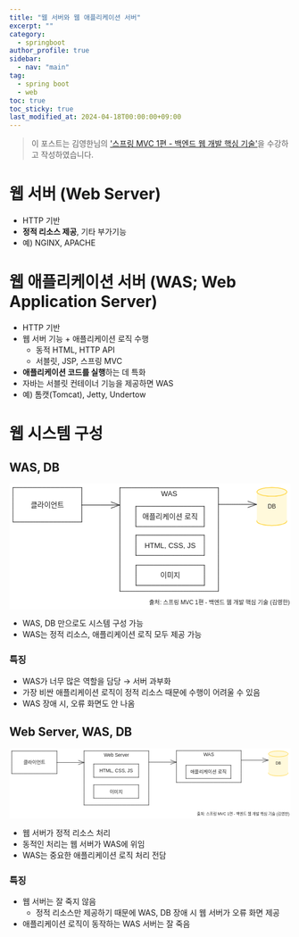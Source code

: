 ```yaml
---
title: "웹 서버와 웹 애플리케이션 서버"
excerpt: ""
category: 
  - springboot
author_profile: true
sidebar:
  - nav: "main" 
tag:
  - spring boot
  - web
toc: true
toc_sticky: true
last_modified_at: 2024-04-18T00:00:00+09:00
---
```


> 이 포스트는 김영한님의 ['스프링 MVC 1편 - 백엔드 웹 개발 핵심 기술'](https://www.inflearn.com/course/%EC%8A%A4%ED%94%84%EB%A7%81-mvc-1/dashboard)을 수강하고 작성하였습니다.

# 웹 서버 (Web Server)
- HTTP 기반
- **정적 리소스 제공**, 기타 부가기능
- 예) NGINX, APACHE

# 웹 애플리케이션 서버 (WAS; Web Application Server)
- HTTP 기반
- 웹 서버 기능 + 애플리케이션 로직 수행
  - 동적 HTML, HTTP API
  - 서블릿, JSP, 스프링 MVC
- **애플리케이션 코드를 실행**하는 데 특화
- 자바는 서블릿 컨테이너 기능을 제공하면 WAS
- 예) 톰캣(Tomcat), Jetty, Undertow

# 웹 시스템 구성
## WAS, DB
<svg version="1.1" xmlns="http://www.w3.org/2000/svg" viewBox="0 0 776.5244117714176 347.1122109360998" width="776.5244117714176" height="347.1122109360998">
  <!-- svg-source:excalidraw -->
  
  <defs>
    <style class="style-fonts">
      @font-face {
        font-family: "Virgil";
        src: url("https://excalidraw.com/Virgil.woff2");
      }
      @font-face {
        font-family: "Cascadia";
        src: url("https://excalidraw.com/Cascadia.woff2");
      }
      @font-face {
        font-family: "Assistant";
        src: url("https://excalidraw.com/Assistant-Regular.woff2");
      }
    </style>
    
  </defs>
  <rect x="0" y="0" width="776.5244117714176" height="347.1122109360998" fill="#ffffff"></rect><g stroke-linecap="round" transform="translate(10 10.231735852671306) rotate(0 95 47.5)"><path d="M0 0 C72.58 0, 145.16 0, 190 0 M0 0 C49.56 0, 99.11 0, 190 0 M190 0 C190 36.91, 190 73.82, 190 95 M190 0 C190 34.4, 190 68.8, 190 95 M190 95 C150.86 95, 111.73 95, 0 95 M190 95 C141.36 95, 92.73 95, 0 95 M0 95 C0 65.76, 0 36.53, 0 0 M0 95 C0 74.03, 0 53.07, 0 0" stroke="#1e1e1e" stroke-width="1" fill="none"></path></g><g transform="translate(61.750030517578125 46.23173585267131) rotate(0 43.249969482421875 11.5)"><text x="43.249969482421875" y="0" font-family="Helvetica, Segoe UI Emoji" font-size="20px" fill="#1e1e1e" text-anchor="middle" style="white-space: pre;" direction="ltr" dominant-baseline="text-before-edge">클라이언트</text></g><g stroke-linecap="round"><g transform="translate(199.62770762214086 58.44461449490922) rotate(0 52.34513149512577 -5.684341886080802e-14)"><path d="M0 0 C35.04 0, 70.08 0, 104.69 0 M0 0 C34.1 0, 68.19 0, 104.69 0" stroke="#1e1e1e" stroke-width="1" fill="none"></path></g><g transform="translate(199.62770762214086 58.44461449490922) rotate(0 52.34513149512577 -5.684341886080802e-14)"><path d="M81.2 8.55 C89.06 5.69, 96.92 2.83, 104.69 0 M81.2 8.55 C88.85 5.77, 96.5 2.98, 104.69 0" stroke="#1e1e1e" stroke-width="1" fill="none"></path></g><g transform="translate(199.62770762214086 58.44461449490922) rotate(0 52.34513149512577 -5.684341886080802e-14)"><path d="M81.2 -8.55 C89.06 -5.69, 96.92 -2.83, 104.69 0 M81.2 -8.55 C88.85 -5.77, 96.5 -2.98, 104.69 0" stroke="#1e1e1e" stroke-width="1" fill="none"></path></g></g><mask></mask><g stroke-linecap="round" transform="translate(305.3179706123924 10.682319460312272) rotate(0 136 143)"><path d="M0 0 C57.95 0, 115.9 0, 272 0 M0 0 C57.41 0, 114.81 0, 272 0 M272 0 C272 64.31, 272 128.61, 272 286 M272 0 C272 83.53, 272 167.06, 272 286 M272 286 C216.26 286, 160.52 286, 0 286 M272 286 C186.01 286, 100.01 286, 0 286 M0 286 C0 204.2, 0 122.4, 0 0 M0 286 C0 185.27, 0 84.55, 0 0" stroke="#1e1e1e" stroke-width="1" fill="none"></path></g><g transform="translate(418.9058612373924 15.682319460312272) rotate(0 22.412109375 11.5)"><text x="22.412109375" y="0" font-family="Helvetica, Segoe UI Emoji" font-size="20px" fill="#1e1e1e" text-anchor="middle" style="white-space: pre;" direction="ltr" dominant-baseline="text-before-edge">WAS</text></g><g stroke-linecap="round" transform="translate(349.29058871541974 61.9919202903904) rotate(0 94.5 28)"><path d="M0 0 C60.25 0, 120.51 0, 189 0 M0 0 C75.1 0, 150.2 0, 189 0 M189 0 C189 19.03, 189 38.07, 189 56 M189 0 C189 18.21, 189 36.43, 189 56 M189 56 C142.98 56, 96.95 56, 0 56 M189 56 C150.48 56, 111.96 56, 0 56 M0 56 C0 35.36, 0 14.71, 0 0 M0 56 C0 33.84, 0 11.68, 0 0" stroke="#1e1e1e" stroke-width="1" fill="none"></path></g><g transform="translate(371.81231723104474 78.4919202903904) rotate(0 71.978271484375 11.5)"><text x="71.978271484375" y="0" font-family="Helvetica, Segoe UI Emoji" font-size="20px" fill="#1e1e1e" text-anchor="middle" style="white-space: pre;" direction="ltr" dominant-baseline="text-before-edge">애플리케이션 로직</text></g><g stroke-linecap="round" transform="translate(349.5092776802635 141.59205609361305) rotate(0 94.5 28)"><path d="M0 0 C73.43 0, 146.86 0, 189 0 M0 0 C68.44 0, 136.87 0, 189 0 M189 0 C189 11.54, 189 23.07, 189 56 M189 0 C189 14.33, 189 28.67, 189 56 M189 56 C130.83 56, 72.67 56, 0 56 M189 56 C147.29 56, 105.58 56, 0 56 M0 56 C0 42.61, 0 29.23, 0 0 M0 56 C0 38.5, 0 20.99, 0 0" stroke="#1e1e1e" stroke-width="1" fill="none"></path></g><g transform="translate(373.4428714302635 158.09205609361305) rotate(0 70.56640625 11.5)"><text x="70.56640625" y="0" font-family="Helvetica, Segoe UI Emoji" font-size="20px" fill="#1e1e1e" text-anchor="middle" style="white-space: pre;" direction="ltr" dominant-baseline="text-before-edge">HTML, CSS, JS</text></g><g stroke-linecap="round" transform="translate(349.8266604927635 224.4371336082615) rotate(0 94.5 28)"><path d="M0 0 C50.41 0, 100.81 0, 189 0 M0 0 C65.82 0, 131.63 0, 189 0 M189 0 C189 16.39, 189 32.78, 189 56 M189 0 C189 16.93, 189 33.85, 189 56 M189 56 C133.77 56, 78.54 56, 0 56 M189 56 C121.01 56, 53.02 56, 0 56 M0 56 C0 43.86, 0 31.72, 0 0 M0 56 C0 40.84, 0 25.67, 0 0" stroke="#1e1e1e" stroke-width="1" fill="none"></path></g><g transform="translate(418.37667880331037 240.9371336082615) rotate(0 25.949981689453125 11.5)"><text x="25.949981689453125" y="0" font-family="Helvetica, Segoe UI Emoji" font-size="20px" fill="#1e1e1e" text-anchor="middle" style="white-space: pre;" direction="ltr" dominant-baseline="text-before-edge">이미지</text></g><g stroke-linecap="round" transform="translate(683.564314024873 90.66518134761736) rotate(0 41.288205391590736 12.109209034928313)"><path d="M82.58 12.11 C82.58 12.81, 82.36 13.52, 81.95 14.21 C81.53 14.9, 80.9 15.59, 80.09 16.25 C79.27 16.91, 78.24 17.56, 77.04 18.16 C75.85 18.77, 74.45 19.36, 72.92 19.89 C71.38 20.43, 69.66 20.93, 67.83 21.39 C66 21.84, 64 22.25, 61.93 22.6 C59.86 22.95, 57.66 23.25, 55.41 23.49 C53.16 23.73, 50.81 23.91, 48.46 24.03 C46.1 24.16, 43.68 24.22, 41.29 24.22 C38.9 24.22, 36.47 24.16, 34.12 24.03 C31.77 23.91, 29.41 23.73, 27.17 23.49 C24.92 23.25, 22.71 22.95, 20.64 22.6 C18.57 22.25, 16.58 21.84, 14.75 21.39 C12.92 20.93, 11.2 20.43, 9.66 19.89 C8.12 19.36, 6.73 18.77, 5.53 18.16 C4.34 17.56, 3.31 16.91, 2.49 16.25 C1.67 15.59, 1.04 14.9, 0.63 14.21 C0.21 13.52, 0 12.81, 0 12.11 C0 11.41, 0.21 10.7, 0.63 10.01 C1.04 9.32, 1.67 8.63, 2.49 7.97 C3.31 7.31, 4.34 6.66, 5.53 6.05 C6.73 5.45, 8.12 4.86, 9.66 4.33 C11.2 3.79, 12.92 3.28, 14.75 2.83 C16.58 2.38, 18.57 1.97, 20.64 1.62 C22.71 1.27, 24.92 0.97, 27.17 0.73 C29.41 0.49, 31.77 0.31, 34.12 0.18 C36.47 0.06, 38.9 0, 41.29 0 C43.68 0, 46.1 0.06, 48.46 0.18 C50.81 0.31, 53.16 0.49, 55.41 0.73 C57.66 0.97, 59.86 1.27, 61.93 1.62 C64 1.97, 66 2.38, 67.83 2.83 C69.66 3.28, 71.38 3.79, 72.92 4.33 C74.45 4.86, 75.85 5.45, 77.04 6.05 C78.24 6.66, 79.27 7.31, 80.09 7.97 C80.9 8.63, 81.53 9.32, 81.95 10.01 C82.36 10.7, 82.47 11.76, 82.58 12.11 C82.68 12.46, 82.68 11.76, 82.58 12.11" stroke="none" stroke-width="0" fill="#fff9db"></path><path d="M82.58 12.11 C82.58 12.81, 82.36 13.52, 81.95 14.21 C81.53 14.9, 80.9 15.59, 80.09 16.25 C79.27 16.91, 78.24 17.56, 77.04 18.16 C75.85 18.77, 74.45 19.36, 72.92 19.89 C71.38 20.43, 69.66 20.93, 67.83 21.39 C66 21.84, 64 22.25, 61.93 22.6 C59.86 22.95, 57.66 23.25, 55.41 23.49 C53.16 23.73, 50.81 23.91, 48.46 24.03 C46.1 24.16, 43.68 24.22, 41.29 24.22 C38.9 24.22, 36.47 24.16, 34.12 24.03 C31.77 23.91, 29.41 23.73, 27.17 23.49 C24.92 23.25, 22.71 22.95, 20.64 22.6 C18.57 22.25, 16.58 21.84, 14.75 21.39 C12.92 20.93, 11.2 20.43, 9.66 19.89 C8.12 19.36, 6.73 18.77, 5.53 18.16 C4.34 17.56, 3.31 16.91, 2.49 16.25 C1.67 15.59, 1.04 14.9, 0.63 14.21 C0.21 13.52, 0 12.81, 0 12.11 C0 11.41, 0.21 10.7, 0.63 10.01 C1.04 9.32, 1.67 8.63, 2.49 7.97 C3.31 7.31, 4.34 6.66, 5.53 6.05 C6.73 5.45, 8.12 4.86, 9.66 4.33 C11.2 3.79, 12.92 3.28, 14.75 2.83 C16.58 2.38, 18.57 1.97, 20.64 1.62 C22.71 1.27, 24.92 0.97, 27.17 0.73 C29.41 0.49, 31.77 0.31, 34.12 0.18 C36.47 0.06, 38.9 0, 41.29 0 C43.68 0, 46.1 0.06, 48.46 0.18 C50.81 0.31, 53.16 0.49, 55.41 0.73 C57.66 0.97, 59.86 1.27, 61.93 1.62 C64 1.97, 66 2.38, 67.83 2.83 C69.66 3.28, 71.38 3.79, 72.92 4.33 C74.45 4.86, 75.85 5.45, 77.04 6.05 C78.24 6.66, 79.27 7.31, 80.09 7.97 C80.9 8.63, 81.53 9.32, 81.95 10.01 C82.36 10.7, 82.47 11.76, 82.58 12.11 C82.68 12.46, 82.68 11.76, 82.58 12.11" stroke="#ffd43b" stroke-width="2" fill="none"></path></g><g stroke-linecap="round" transform="translate(683.6051814311097 22.408653251337455) rotate(0 41.3507176195028 40.15673964708333)"><path d="M0 0 L82.7 0 L82.7 80.31 L0 80.31" stroke="none" stroke-width="0" fill="#fff9db"></path><path d="M0 0 C18.5 0, 37 0, 82.7 0 M0 0 C29.95 0, 59.91 0, 82.7 0 M82.7 0 C82.7 30.17, 82.7 60.34, 82.7 80.31 M82.7 0 C82.7 29.19, 82.7 58.38, 82.7 80.31 M82.7 80.31 C51.71 80.31, 20.73 80.31, 0 80.31 M82.7 80.31 C51.88 80.31, 21.06 80.31, 0 80.31 M0 80.31 C0 56.8, 0 33.28, 0 0 M0 80.31 C0 60.94, 0 41.56, 0 0" stroke="transparent" stroke-width="2" fill="none"></path></g><g transform="translate(713.8426178006125 53.36539289842078) rotate(0 11.11328125 9.199999999999996)"><text x="11.11328125" y="0" font-family="Helvetica, Segoe UI Emoji" font-size="16px" fill="#1e1e1e" text-anchor="middle" style="white-space: pre;" direction="ltr" dominant-baseline="text-before-edge">DB</text></g><g stroke-linecap="round" transform="translate(683.8469080867433 10) rotate(0 41.288205391590736 12.109209034928313)"><path d="M82.58 12.11 C82.58 12.81, 82.36 13.52, 81.95 14.21 C81.53 14.9, 80.9 15.59, 80.09 16.25 C79.27 16.91, 78.24 17.56, 77.04 18.16 C75.85 18.77, 74.45 19.36, 72.92 19.89 C71.38 20.43, 69.66 20.93, 67.83 21.39 C66 21.84, 64 22.25, 61.93 22.6 C59.86 22.95, 57.66 23.25, 55.41 23.49 C53.16 23.73, 50.81 23.91, 48.46 24.03 C46.1 24.16, 43.68 24.22, 41.29 24.22 C38.9 24.22, 36.47 24.16, 34.12 24.03 C31.77 23.91, 29.41 23.73, 27.17 23.49 C24.92 23.25, 22.71 22.95, 20.64 22.6 C18.57 22.25, 16.58 21.84, 14.75 21.39 C12.92 20.93, 11.2 20.43, 9.66 19.89 C8.12 19.36, 6.73 18.77, 5.53 18.16 C4.34 17.56, 3.31 16.91, 2.49 16.25 C1.67 15.59, 1.04 14.9, 0.63 14.21 C0.21 13.52, 0 12.81, 0 12.11 C0 11.41, 0.21 10.7, 0.63 10.01 C1.04 9.32, 1.67 8.63, 2.49 7.97 C3.31 7.31, 4.34 6.66, 5.53 6.05 C6.73 5.45, 8.12 4.86, 9.66 4.33 C11.2 3.79, 12.92 3.28, 14.75 2.83 C16.58 2.38, 18.57 1.97, 20.64 1.62 C22.71 1.27, 24.92 0.97, 27.17 0.73 C29.41 0.49, 31.77 0.31, 34.12 0.18 C36.47 0.06, 38.9 0, 41.29 0 C43.68 0, 46.1 0.06, 48.46 0.18 C50.81 0.31, 53.16 0.49, 55.41 0.73 C57.66 0.97, 59.86 1.27, 61.93 1.62 C64 1.97, 66 2.38, 67.83 2.83 C69.66 3.28, 71.38 3.79, 72.92 4.33 C74.45 4.86, 75.85 5.45, 77.04 6.05 C78.24 6.66, 79.27 7.31, 80.09 7.97 C80.9 8.63, 81.53 9.32, 81.95 10.01 C82.36 10.7, 82.47 11.76, 82.58 12.11 C82.68 12.46, 82.68 11.76, 82.58 12.11" stroke="none" stroke-width="0" fill="#fff9db"></path><path d="M82.58 12.11 C82.58 12.81, 82.36 13.52, 81.95 14.21 C81.53 14.9, 80.9 15.59, 80.09 16.25 C79.27 16.91, 78.24 17.56, 77.04 18.16 C75.85 18.77, 74.45 19.36, 72.92 19.89 C71.38 20.43, 69.66 20.93, 67.83 21.39 C66 21.84, 64 22.25, 61.93 22.6 C59.86 22.95, 57.66 23.25, 55.41 23.49 C53.16 23.73, 50.81 23.91, 48.46 24.03 C46.1 24.16, 43.68 24.22, 41.29 24.22 C38.9 24.22, 36.47 24.16, 34.12 24.03 C31.77 23.91, 29.41 23.73, 27.17 23.49 C24.92 23.25, 22.71 22.95, 20.64 22.6 C18.57 22.25, 16.58 21.84, 14.75 21.39 C12.92 20.93, 11.2 20.43, 9.66 19.89 C8.12 19.36, 6.73 18.77, 5.53 18.16 C4.34 17.56, 3.31 16.91, 2.49 16.25 C1.67 15.59, 1.04 14.9, 0.63 14.21 C0.21 13.52, 0 12.81, 0 12.11 C0 11.41, 0.21 10.7, 0.63 10.01 C1.04 9.32, 1.67 8.63, 2.49 7.97 C3.31 7.31, 4.34 6.66, 5.53 6.05 C6.73 5.45, 8.12 4.86, 9.66 4.33 C11.2 3.79, 12.92 3.28, 14.75 2.83 C16.58 2.38, 18.57 1.97, 20.64 1.62 C22.71 1.27, 24.92 0.97, 27.17 0.73 C29.41 0.49, 31.77 0.31, 34.12 0.18 C36.47 0.06, 38.9 0, 41.29 0 C43.68 0, 46.1 0.06, 48.46 0.18 C50.81 0.31, 53.16 0.49, 55.41 0.73 C57.66 0.97, 59.86 1.27, 61.93 1.62 C64 1.97, 66 2.38, 67.83 2.83 C69.66 3.28, 71.38 3.79, 72.92 4.33 C74.45 4.86, 75.85 5.45, 77.04 6.05 C78.24 6.66, 79.27 7.31, 80.09 7.97 C80.9 8.63, 81.53 9.32, 81.95 10.01 C82.36 10.7, 82.47 11.76, 82.58 12.11 C82.68 12.46, 82.68 11.76, 82.58 12.11" stroke="#ffd43b" stroke-width="2" fill="none"></path></g><g stroke-linecap="round"><g transform="translate(578.3179706123924 56.67130500676734) rotate(0 52.09060608061134 -5.684341886080802e-14)"><path d="M0 0 C25.03 0, 50.06 0, 104.18 0 M0 0 C24.4 0, 48.8 0, 104.18 0" stroke="#1e1e1e" stroke-width="1" fill="none"></path></g><g transform="translate(578.3179706123924 56.67130500676734) rotate(0 52.09060608061134 -5.684341886080802e-14)"><path d="M80.69 8.55 C86.33 6.5, 91.98 4.44, 104.18 0 M80.69 8.55 C86.19 6.55, 91.69 4.55, 104.18 0" stroke="#1e1e1e" stroke-width="1" fill="none"></path></g><g transform="translate(578.3179706123924 56.67130500676734) rotate(0 52.09060608061134 -5.684341886080802e-14)"><path d="M80.69 -8.55 C86.33 -6.5, 91.98 -4.44, 104.18 0 M80.69 -8.55 C86.19 -6.55, 91.69 -4.55, 104.18 0" stroke="#1e1e1e" stroke-width="1" fill="none"></path></g></g><mask></mask><g transform="translate(394.2285438514957 318.71221093609984) rotate(0 186.14793395996094 9.200000000000003)"><text x="186.14793395996094" y="0" font-family="Helvetica, Segoe UI Emoji" font-size="16px" fill="#1e1e1e" text-anchor="middle" style="white-space: pre;" direction="ltr" dominant-baseline="text-before-edge">출처: 스프링 MVC 1편 - 백엔드 웹 개발 핵심 기술 (김영한)</text></g></svg>

- WAS, DB 만으로도 시스템 구성 가능
- WAS는 정적 리소스, 애플리케이션 로직 모두 제공 가능

### 특징
- WAS가 너무 많은 역할을 담당 → 서버 과부화
- 가장 비싼 애플리케이션 로직이 정적 리소스 때문에 수행이 어려울 수 있음
- WAS 장애 시, 오류 화면도 안 나옴

## Web Server, WAS, DB
<svg version="1.1" xmlns="http://www.w3.org/2000/svg" viewBox="0 0 1181.7493930871103 296.76747721436914" width="1181.7493930871103" height="296.76747721436914">
  <!-- svg-source:excalidraw -->
  
  <defs>
    <style class="style-fonts">
      @font-face {
        font-family: "Virgil";
        src: url("https://excalidraw.com/Virgil.woff2");
      }
      @font-face {
        font-family: "Cascadia";
        src: url("https://excalidraw.com/Cascadia.woff2");
      }
      @font-face {
        font-family: "Assistant";
        src: url("https://excalidraw.com/Assistant-Regular.woff2");
      }
    </style>
    
  </defs>
  <rect x="0" y="0" width="1181.7493930871103" height="296.76747721436914" fill="#ffffff"></rect><g stroke-linecap="round" transform="translate(313.8775740836436 11.058430281783785) rotate(0 136 113.74198122315474)"><path d="M0 0 C63.03 0, 126.06 0, 272 0 M0 0 C100.15 0, 200.29 0, 272 0 M272 0 C272 71.27, 272 142.54, 272 227.48 M272 0 C272 65.82, 272 131.64, 272 227.48 M272 227.48 C169.79 227.48, 67.59 227.48, 0 227.48 M272 227.48 C192.03 227.48, 112.05 227.48, 0 227.48 M0 227.48 C0 154.16, 0 80.84, 0 0 M0 227.48 C0 158.69, 0 89.89, 0 0" stroke="#1e1e1e" stroke-width="1" fill="none"></path></g><g transform="translate(397.2603865836436 16.058430281783785) rotate(0 52.6171875 11.5)"><text x="52.6171875" y="0" font-family="Helvetica, Segoe UI Emoji" font-size="20px" fill="#1e1e1e" text-anchor="middle" style="white-space: pre;" direction="ltr" dominant-baseline="text-before-edge">Web Server</text></g><g stroke-linecap="round" transform="translate(10 11.647511365686398) rotate(0 95 47.5)"><path d="M0 0 C61.54 0, 123.07 0, 190 0 M0 0 C69.07 0, 138.13 0, 190 0 M190 0 C190 29.2, 190 58.4, 190 95 M190 0 C190 22.43, 190 44.87, 190 95 M190 95 C122.23 95, 54.47 95, 0 95 M190 95 C129.5 95, 69 95, 0 95 M0 95 C0 71.12, 0 47.23, 0 0 M0 95 C0 68.19, 0 41.38, 0 0" stroke="#1e1e1e" stroke-width="1" fill="none"></path></g><g transform="translate(61.750030517578125 47.6475113656864) rotate(0 43.249969482421875 11.5)"><text x="43.249969482421875" y="0" font-family="Helvetica, Segoe UI Emoji" font-size="20px" fill="#1e1e1e" text-anchor="middle" style="white-space: pre;" direction="ltr" dominant-baseline="text-before-edge">클라이언트</text></g><g stroke-linecap="round"><g transform="translate(199.62770762214086 59.86039000792431) rotate(0 57.16465583733748 0)"><path d="M0 0 C35.07 0, 70.14 0, 114.33 0 M0 0 C37.87 0, 75.73 0, 114.33 0" stroke="#1e1e1e" stroke-width="1" fill="none"></path></g><g transform="translate(199.62770762214086 59.86039000792431) rotate(0 57.16465583733748 0)"><path d="M90.84 8.55 C98.04 5.93, 105.25 3.31, 114.33 0 M90.84 8.55 C98.62 5.72, 106.4 2.89, 114.33 0" stroke="#1e1e1e" stroke-width="1" fill="none"></path></g><g transform="translate(199.62770762214086 59.86039000792431) rotate(0 57.16465583733748 0)"><path d="M90.84 -8.55 C98.04 -5.93, 105.25 -3.31, 114.33 0 M90.84 -8.55 C98.62 -5.72, 106.4 -2.89, 114.33 0" stroke="#1e1e1e" stroke-width="1" fill="none"></path></g></g><mask></mask><g stroke-linecap="round" transform="translate(702.1616662242757 10) rotate(0 136 66.74296634476767)"><path d="M0 0 C69.61 0, 139.23 0, 272 0 M0 0 C93.85 0, 187.7 0, 272 0 M272 0 C272 38.42, 272 76.85, 272 133.49 M272 0 C272 28.52, 272 57.04, 272 133.49 M272 133.49 C197.42 133.49, 122.84 133.49, 0 133.49 M272 133.49 C214.59 133.49, 157.18 133.49, 0 133.49 M0 133.49 C0 99.59, 0 65.7, 0 0 M0 133.49 C0 80.1, 0 26.72, 0 0" stroke="#1e1e1e" stroke-width="1" fill="none"></path></g><g transform="translate(815.7495568492757 15) rotate(0 22.412109375 11.5)"><text x="22.412109375" y="0" font-family="Helvetica, Segoe UI Emoji" font-size="20px" fill="#1e1e1e" text-anchor="middle" style="white-space: pre;" direction="ltr" dominant-baseline="text-before-edge">WAS</text></g><g stroke-linecap="round" transform="translate(742.0337180121401 71.21508406876382) rotate(0 94.5 28)"><path d="M0 0 C63.06 0, 126.12 0, 189 0 M0 0 C61.17 0, 122.34 0, 189 0 M189 0 C189 20.62, 189 41.24, 189 56 M189 0 C189 14.11, 189 28.22, 189 56 M189 56 C121.16 56, 53.32 56, 0 56 M189 56 C145.66 56, 102.32 56, 0 56 M0 56 C0 36.34, 0 16.68, 0 0 M0 56 C0 44.13, 0 32.27, 0 0" stroke="#1e1e1e" stroke-width="1" fill="none"></path></g><g transform="translate(764.5554465277651 87.71508406876382) rotate(0 71.978271484375 11.5)"><text x="71.978271484375" y="0" font-family="Helvetica, Segoe UI Emoji" font-size="20px" fill="#1e1e1e" text-anchor="middle" style="white-space: pre;" direction="ltr" dominant-baseline="text-before-edge">애플리케이션 로직</text></g><g stroke-linecap="round" transform="translate(354.45920683985673 66.22205551843928) rotate(0 94.5 28)"><path d="M0 0 C58.09 0, 116.18 0, 189 0 M0 0 C44.63 0, 89.27 0, 189 0 M189 0 C189 19.97, 189 39.95, 189 56 M189 0 C189 17.83, 189 35.66, 189 56 M189 56 C141.48 56, 93.97 56, 0 56 M189 56 C135.66 56, 82.32 56, 0 56 M0 56 C0 42.39, 0 28.78, 0 0 M0 56 C0 34.85, 0 13.7, 0 0" stroke="#1e1e1e" stroke-width="1" fill="none"></path></g><g transform="translate(378.39280058985673 82.72205551843928) rotate(0 70.56640625 11.5)"><text x="70.56640625" y="0" font-family="Helvetica, Segoe UI Emoji" font-size="20px" fill="#1e1e1e" text-anchor="middle" style="white-space: pre;" direction="ltr" dominant-baseline="text-before-edge">HTML, CSS, JS</text></g><g stroke-linecap="round" transform="translate(354.42221972388575 153.84831460769476) rotate(0 94.5 28)"><path d="M0 0 C70.22 0, 140.45 0, 189 0 M0 0 C70.97 0, 141.95 0, 189 0 M189 0 C189 15.27, 189 30.55, 189 56 M189 0 C189 15.73, 189 31.45, 189 56 M189 56 C114.14 56, 39.27 56, 0 56 M189 56 C148.78 56, 108.56 56, 0 56 M0 56 C0 33.63, 0 11.27, 0 0 M0 56 C0 38.34, 0 20.68, 0 0" stroke="#1e1e1e" stroke-width="1" fill="none"></path></g><g transform="translate(422.9722380344326 170.34831460769476) rotate(0 25.949981689453125 11.5)"><text x="25.949981689453125" y="0" font-family="Helvetica, Segoe UI Emoji" font-size="20px" fill="#1e1e1e" text-anchor="middle" style="white-space: pre;" direction="ltr" dominant-baseline="text-before-edge">이미지</text></g><g stroke-linecap="round" transform="translate(1088.8903882420589 92.08095686063245) rotate(0 41.288205391590736 12.109209034928313)"><path d="M82.58 12.11 C82.58 12.81, 82.36 13.52, 81.95 14.21 C81.53 14.9, 80.9 15.59, 80.09 16.25 C79.27 16.91, 78.24 17.56, 77.04 18.16 C75.85 18.77, 74.45 19.36, 72.92 19.89 C71.38 20.43, 69.66 20.93, 67.83 21.39 C66 21.84, 64 22.25, 61.93 22.6 C59.86 22.95, 57.66 23.25, 55.41 23.49 C53.16 23.73, 50.81 23.91, 48.46 24.03 C46.1 24.16, 43.68 24.22, 41.29 24.22 C38.9 24.22, 36.47 24.16, 34.12 24.03 C31.77 23.91, 29.41 23.73, 27.17 23.49 C24.92 23.25, 22.71 22.95, 20.64 22.6 C18.57 22.25, 16.58 21.84, 14.75 21.39 C12.92 20.93, 11.2 20.43, 9.66 19.89 C8.12 19.36, 6.73 18.77, 5.53 18.16 C4.34 17.56, 3.31 16.91, 2.49 16.25 C1.67 15.59, 1.04 14.9, 0.63 14.21 C0.21 13.52, 0 12.81, 0 12.11 C0 11.41, 0.21 10.7, 0.63 10.01 C1.04 9.32, 1.67 8.63, 2.49 7.97 C3.31 7.31, 4.34 6.66, 5.53 6.05 C6.73 5.45, 8.12 4.86, 9.66 4.33 C11.2 3.79, 12.92 3.28, 14.75 2.83 C16.58 2.38, 18.57 1.97, 20.64 1.62 C22.71 1.27, 24.92 0.97, 27.17 0.73 C29.41 0.49, 31.77 0.31, 34.12 0.18 C36.47 0.06, 38.9 0, 41.29 0 C43.68 0, 46.1 0.06, 48.46 0.18 C50.81 0.31, 53.16 0.49, 55.41 0.73 C57.66 0.97, 59.86 1.27, 61.93 1.62 C64 1.97, 66 2.38, 67.83 2.83 C69.66 3.28, 71.38 3.79, 72.92 4.33 C74.45 4.86, 75.85 5.45, 77.04 6.05 C78.24 6.66, 79.27 7.31, 80.09 7.97 C80.9 8.63, 81.53 9.32, 81.95 10.01 C82.36 10.7, 82.47 11.76, 82.58 12.11 C82.68 12.46, 82.68 11.76, 82.58 12.11" stroke="none" stroke-width="0" fill="#fff9db"></path><path d="M82.58 12.11 C82.58 12.81, 82.36 13.52, 81.95 14.21 C81.53 14.9, 80.9 15.59, 80.09 16.25 C79.27 16.91, 78.24 17.56, 77.04 18.16 C75.85 18.77, 74.45 19.36, 72.92 19.89 C71.38 20.43, 69.66 20.93, 67.83 21.39 C66 21.84, 64 22.25, 61.93 22.6 C59.86 22.95, 57.66 23.25, 55.41 23.49 C53.16 23.73, 50.81 23.91, 48.46 24.03 C46.1 24.16, 43.68 24.22, 41.29 24.22 C38.9 24.22, 36.47 24.16, 34.12 24.03 C31.77 23.91, 29.41 23.73, 27.17 23.49 C24.92 23.25, 22.71 22.95, 20.64 22.6 C18.57 22.25, 16.58 21.84, 14.75 21.39 C12.92 20.93, 11.2 20.43, 9.66 19.89 C8.12 19.36, 6.73 18.77, 5.53 18.16 C4.34 17.56, 3.31 16.91, 2.49 16.25 C1.67 15.59, 1.04 14.9, 0.63 14.21 C0.21 13.52, 0 12.81, 0 12.11 C0 11.41, 0.21 10.7, 0.63 10.01 C1.04 9.32, 1.67 8.63, 2.49 7.97 C3.31 7.31, 4.34 6.66, 5.53 6.05 C6.73 5.45, 8.12 4.86, 9.66 4.33 C11.2 3.79, 12.92 3.28, 14.75 2.83 C16.58 2.38, 18.57 1.97, 20.64 1.62 C22.71 1.27, 24.92 0.97, 27.17 0.73 C29.41 0.49, 31.77 0.31, 34.12 0.18 C36.47 0.06, 38.9 0, 41.29 0 C43.68 0, 46.1 0.06, 48.46 0.18 C50.81 0.31, 53.16 0.49, 55.41 0.73 C57.66 0.97, 59.86 1.27, 61.93 1.62 C64 1.97, 66 2.38, 67.83 2.83 C69.66 3.28, 71.38 3.79, 72.92 4.33 C74.45 4.86, 75.85 5.45, 77.04 6.05 C78.24 6.66, 79.27 7.31, 80.09 7.97 C80.9 8.63, 81.53 9.32, 81.95 10.01 C82.36 10.7, 82.47 11.76, 82.58 12.11 C82.68 12.46, 82.68 11.76, 82.58 12.11" stroke="#ffd43b" stroke-width="2" fill="none"></path></g><g stroke-linecap="round" transform="translate(1088.9312556482953 23.824428764352547) rotate(0 41.3507176195028 40.15673964708333)"><path d="M0 0 L82.7 0 L82.7 80.31 L0 80.31" stroke="none" stroke-width="0" fill="#fff9db"></path><path d="M0 0 C30.45 0, 60.9 0, 82.7 0 M0 0 C20.84 0, 41.68 0, 82.7 0 M82.7 0 C82.7 28.83, 82.7 57.66, 82.7 80.31 M82.7 0 C82.7 18.42, 82.7 36.83, 82.7 80.31 M82.7 80.31 C53.67 80.31, 24.63 80.31, 0 80.31 M82.7 80.31 C65.18 80.31, 47.65 80.31, 0 80.31 M0 80.31 C0 51.27, 0 22.22, 0 0 M0 80.31 C0 61.5, 0 42.68, 0 0" stroke="transparent" stroke-width="2" fill="none"></path></g><g transform="translate(1119.168692017798 54.781168411435885) rotate(0 11.11328125 9.199999999999989)"><text x="11.11328125" y="0" font-family="Helvetica, Segoe UI Emoji" font-size="16px" fill="#1e1e1e" text-anchor="middle" style="white-space: pre;" direction="ltr" dominant-baseline="text-before-edge">DB</text></g><g stroke-linecap="round" transform="translate(1089.1729823039288 11.415775513015092) rotate(0 41.288205391590736 12.109209034928313)"><path d="M82.58 12.11 C82.58 12.81, 82.36 13.52, 81.95 14.21 C81.53 14.9, 80.9 15.59, 80.09 16.25 C79.27 16.91, 78.24 17.56, 77.04 18.16 C75.85 18.77, 74.45 19.36, 72.92 19.89 C71.38 20.43, 69.66 20.93, 67.83 21.39 C66 21.84, 64 22.25, 61.93 22.6 C59.86 22.95, 57.66 23.25, 55.41 23.49 C53.16 23.73, 50.81 23.91, 48.46 24.03 C46.1 24.16, 43.68 24.22, 41.29 24.22 C38.9 24.22, 36.47 24.16, 34.12 24.03 C31.77 23.91, 29.41 23.73, 27.17 23.49 C24.92 23.25, 22.71 22.95, 20.64 22.6 C18.57 22.25, 16.58 21.84, 14.75 21.39 C12.92 20.93, 11.2 20.43, 9.66 19.89 C8.12 19.36, 6.73 18.77, 5.53 18.16 C4.34 17.56, 3.31 16.91, 2.49 16.25 C1.67 15.59, 1.04 14.9, 0.63 14.21 C0.21 13.52, 0 12.81, 0 12.11 C0 11.41, 0.21 10.7, 0.63 10.01 C1.04 9.32, 1.67 8.63, 2.49 7.97 C3.31 7.31, 4.34 6.66, 5.53 6.05 C6.73 5.45, 8.12 4.86, 9.66 4.33 C11.2 3.79, 12.92 3.28, 14.75 2.83 C16.58 2.38, 18.57 1.97, 20.64 1.62 C22.71 1.27, 24.92 0.97, 27.17 0.73 C29.41 0.49, 31.77 0.31, 34.12 0.18 C36.47 0.06, 38.9 0, 41.29 0 C43.68 0, 46.1 0.06, 48.46 0.18 C50.81 0.31, 53.16 0.49, 55.41 0.73 C57.66 0.97, 59.86 1.27, 61.93 1.62 C64 1.97, 66 2.38, 67.83 2.83 C69.66 3.28, 71.38 3.79, 72.92 4.33 C74.45 4.86, 75.85 5.45, 77.04 6.05 C78.24 6.66, 79.27 7.31, 80.09 7.97 C80.9 8.63, 81.53 9.32, 81.95 10.01 C82.36 10.7, 82.47 11.76, 82.58 12.11 C82.68 12.46, 82.68 11.76, 82.58 12.11" stroke="none" stroke-width="0" fill="#fff9db"></path><path d="M82.58 12.11 C82.58 12.81, 82.36 13.52, 81.95 14.21 C81.53 14.9, 80.9 15.59, 80.09 16.25 C79.27 16.91, 78.24 17.56, 77.04 18.16 C75.85 18.77, 74.45 19.36, 72.92 19.89 C71.38 20.43, 69.66 20.93, 67.83 21.39 C66 21.84, 64 22.25, 61.93 22.6 C59.86 22.95, 57.66 23.25, 55.41 23.49 C53.16 23.73, 50.81 23.91, 48.46 24.03 C46.1 24.16, 43.68 24.22, 41.29 24.22 C38.9 24.22, 36.47 24.16, 34.12 24.03 C31.77 23.91, 29.41 23.73, 27.17 23.49 C24.92 23.25, 22.71 22.95, 20.64 22.6 C18.57 22.25, 16.58 21.84, 14.75 21.39 C12.92 20.93, 11.2 20.43, 9.66 19.89 C8.12 19.36, 6.73 18.77, 5.53 18.16 C4.34 17.56, 3.31 16.91, 2.49 16.25 C1.67 15.59, 1.04 14.9, 0.63 14.21 C0.21 13.52, 0 12.81, 0 12.11 C0 11.41, 0.21 10.7, 0.63 10.01 C1.04 9.32, 1.67 8.63, 2.49 7.97 C3.31 7.31, 4.34 6.66, 5.53 6.05 C6.73 5.45, 8.12 4.86, 9.66 4.33 C11.2 3.79, 12.92 3.28, 14.75 2.83 C16.58 2.38, 18.57 1.97, 20.64 1.62 C22.71 1.27, 24.92 0.97, 27.17 0.73 C29.41 0.49, 31.77 0.31, 34.12 0.18 C36.47 0.06, 38.9 0, 41.29 0 C43.68 0, 46.1 0.06, 48.46 0.18 C50.81 0.31, 53.16 0.49, 55.41 0.73 C57.66 0.97, 59.86 1.27, 61.93 1.62 C64 1.97, 66 2.38, 67.83 2.83 C69.66 3.28, 71.38 3.79, 72.92 4.33 C74.45 4.86, 75.85 5.45, 77.04 6.05 C78.24 6.66, 79.27 7.31, 80.09 7.97 C80.9 8.63, 81.53 9.32, 81.95 10.01 C82.36 10.7, 82.47 11.76, 82.58 12.11 C82.68 12.46, 82.68 11.76, 82.58 12.11" stroke="#ffd43b" stroke-width="2" fill="none"></path></g><g stroke-linecap="round"><g transform="translate(975.1616662242757 50.26612865740174) rotate(0 56.3317953832626 0)"><path d="M0 0 C34.09 0, 68.19 0, 112.66 0 M0 0 C26.42 0, 52.85 0, 112.66 0" stroke="#1e1e1e" stroke-width="1" fill="none"></path></g><g transform="translate(975.1616662242757 50.26612865740174) rotate(0 56.3317953832626 0)"><path d="M89.17 8.55 C96.28 5.96, 103.39 3.38, 112.66 0 M89.17 8.55 C94.68 6.55, 100.19 4.54, 112.66 0" stroke="#1e1e1e" stroke-width="1" fill="none"></path></g><g transform="translate(975.1616662242757 50.26612865740174) rotate(0 56.3317953832626 0)"><path d="M89.17 -8.55 C96.28 -5.96, 103.39 -3.38, 112.66 0 M89.17 -8.55 C94.68 -6.55, 100.19 -4.54, 112.66 0" stroke="#1e1e1e" stroke-width="1" fill="none"></path></g></g><mask></mask><g transform="translate(796.714033721415 268.36747721436916) rotate(0 186.14793395996094 9.199999999999989)"><text x="186.14793395996094" y="0" font-family="Helvetica, Segoe UI Emoji" font-size="16px" fill="#1e1e1e" text-anchor="middle" style="white-space: pre;" direction="ltr" dominant-baseline="text-before-edge">출처: 스프링 MVC 1편 - 백엔드 웹 개발 핵심 기술 (김영한)</text></g><g stroke-linecap="round"><g transform="translate(587.0482620358341 58.49104798463867) rotate(0 57.05670209422078 0)"><path d="M0 0 C28.81 0, 57.62 0, 114.11 0 M0 0 C40.52 0, 81.03 0, 114.11 0" stroke="#1e1e1e" stroke-width="1" fill="none"></path></g><g transform="translate(587.0482620358341 58.49104798463867) rotate(0 57.05670209422078 0)"><path d="M90.62 8.55 C96.55 6.39, 102.48 4.23, 114.11 0 M90.62 8.55 C98.96 5.51, 107.3 2.48, 114.11 0" stroke="#1e1e1e" stroke-width="1" fill="none"></path></g><g transform="translate(587.0482620358341 58.49104798463867) rotate(0 57.05670209422078 0)"><path d="M90.62 -8.55 C96.55 -6.39, 102.48 -4.23, 114.11 0 M90.62 -8.55 C98.96 -5.51, 107.3 -2.48, 114.11 0" stroke="#1e1e1e" stroke-width="1" fill="none"></path></g></g><mask></mask></svg>

- 웹 서버가 정적 리소스 처리
- 동적인 처리는 웹 서버가 WAS에 위임
- WAS는 중요한 애플리케이션 로직 처리 전담

### 특징
- 웹 서버는 잘 죽지 않음
  - 정적 리소스만 제공하기 때문에 WAS, DB 장애 시 웹 서버가 오류 화면 제공
- 애플리케이션 로직이 동작하는 WAS 서버는 잘 죽음

